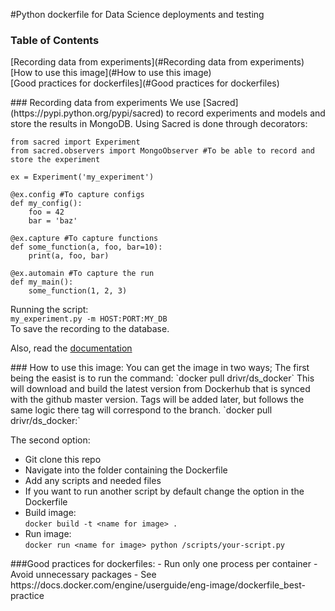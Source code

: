 #Python dockerfile for Data Science deployments and testing

### Table of Contents  
[Recording data from experiments](#Recording data from experiments)   
[How to use this image](#How to use this image)  
[Good practices for dockerfiles](#Good practices for dockerfiles)


<a name="Recording data from experiments"/>
### Recording data from experiments
We use [Sacred](https://pypi.python.org/pypi/sacred) to record experiments and models and store the results in MongoDB.
Using Sacred is done through decorators:

```
from sacred import Experiment
from sacred.observers import MongoObserver #To be able to record and store the experiment

ex = Experiment('my_experiment') 

@ex.config #To capture configs
def my_config():
    foo = 42
    bar = 'baz'

@ex.capture #To capture functions
def some_function(a, foo, bar=10):
    print(a, foo, bar)

@ex.automain #To capture the run
def my_main():
    some_function(1, 2, 3)     
```

Running the script:  
`my_experiment.py -m HOST:PORT:MY_DB`  
To save the recording to the database.

Also, read the [documentation](http://sacred.readthedocs.io/en/latest/)

<a name="How to use this image"/>
### How to use this image:
You can get the image in two ways;
The first being the easist is to run the command:  
`docker pull drivr/ds_docker`  
This will download and build the latest version from Dockerhub that is synced with the github master version.
Tags will be added later, but follows the same logic there tag will correspond to the branch.  
`docker pull drivr/ds_docker:<TAG>`  

The second option:
- Git clone this repo
- Navigate into the folder containing the Dockerfile
- Add any scripts and needed files
- If you want to run another script by default change the option in the Dockerfile
- Build image:   
`docker build -t <name for image> .`  
- Run image:  
`docker run <name for image> python /scripts/your-script.py`  

<a name="Good pract for dockerf">
###Good practices for dockerfiles:
- Run only one process per container
- Avoid unnecessary packages
- See https://docs.docker.com/engine/userguide/eng-image/dockerfile_best-practice
